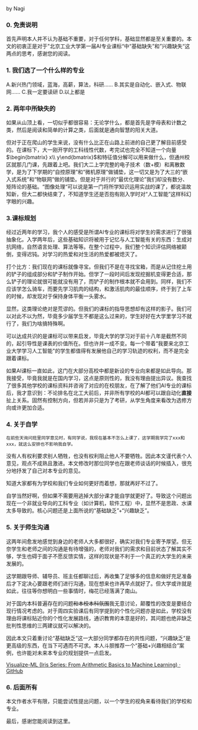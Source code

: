 by Nagi
### 0. 免责说明

首先声明本人并不认为基础不重要，对于任何学科，基础显然都是至关重要的。本文的初衷正是对于"北京工业大学第一届AI专业课标“中“基础缺失”和”兴趣缺失“这两点的思考，感谢您的阅读。

### 1. 我们选了一个什么样的专业

A.新兴热门领域，蓝海，高薪，算法，科研......
B.其实是自动化、嵌入式、物联网......
C.我一定要读研
D.以上都是

### 2. 两年中所缺失的

如果从山顶上看，一切似乎都很容易：无论学什么，都是首先是字母表和计数之类，然后是阅读和简单的计算之类，后面就是通向智慧的阳关大道。

但对于正在爬山的学生来说，没有什么比正在山路上前进的自己更了解目前感受的。在课标下，大一刚开学的工科线性代数，考完试也完全不知道一个向量$\begin{bmatrix} x\\ y\end{bmatrix}$和特征值分解可以用来做什么，但通州校区就那几门课，先跟着上吧。我们大二上学完整的电子技术（数+模）和离散数学，是为了下学期的“自控原理”和“微机原理”做铺垫，这一切又是为了大三的“嵌入式系统”和“物联网”做的铺垫。但是对于并行的“最优化理论”我们却没有数分、矩阵论的基础。“图像处理“可以说是第一门将所学知识运用实战的课了，都说温故知新，但大二都快结束了，不知道学生还是否抱有刚入学时对“人工智能”这样科幻字眼的兴趣。

### 3.课标规划

经过近两年的学习，我个人的感受是所谓AI专业的课标将对学生的需求进行了很强抽象化。入学两年后，这些基础知识将被用于记忆与人工智能有关的东西：生成对抗网络，自然语言处理、算法等等。在整个过程中，我们整个知识评估网络被颠倒，变得迟钝。对学习的热爱和对生活的热爱都被熄灭了。

打个比方：我们现在的课标就像寻宝。但我们不是在寻找宝箱，而是从记住挖土用的铲子的组成部分和铲子制作开始。但学了一段时间后发现挖掘机变得更合适，那么铲子的理论就很可能就没有用了，而铲子的制作根本就不会用到。同样，我们不应该学怎么骑车，而要先学习肌肉的结构，和激活肌肉的最佳顺序，终于到了上车的时候，却发现对于保持身体平衡一头雾水。

显然，这类理论绝对是荒谬的。但我们的课标的指导思想却有这样的影子。我们可以对此不以为然，毕竟多少届学生不都是这么过来的，学生好好在大学里学习不就行了，我们为啥搞特殊啊。

可以达成共识的是课标可以带来启发，毕竟大学的学习对于前十八年是截然不同的，起引导性是课表的价值所在。但也许并一成不变。每一个带着“我要来北京工业大学学习人工智能"的学生都值得有发展他自己的学习轨迹的权利，而不是完全跟着课标。

如果AI课标一直如此，这门在大部分高校中都是新设的专业向来都是如此导向。那我接受，毕竟我就是在国内学习，这点是原则性的，我没有理由提出异议。我查找了很多其他学校的课标资料并咨询了对应的在校朋友，在了解了他们AI专业的课标后，我才意识到：不论排名在北工大前后，并非所有学校的AI都可以跟自动化**直接**扯上关系。固然有控制方向，但若并非只是为了考研，从学生角度来看改为选修方向或许更加合适。

### 4. 关于自学

	在前些天询问班里同学意见时，有同学说，我现在基本不怎么上课了，这学期我学完了xxx和xxx，就这么安排也不影响我自学。

没有人有权利要求别人牺牲，也没有权利阻止他人不要牺牲。因此本文谨代表个人意见，观点不成熟且激进。本文修改时那位同学也在跟老师谈话的时候插入，很充分地抒发了自己对本专业的意见。

知道大家都有为学校和我们专业如何更好而着想，那就再好不过了。

自学当然好啊，但如果不需要用逃掉大部分课才能自学就更好了。导致这个问题出现在一个非就业导向的工科专业（如计算机，软件工程）中，显然不是思政、水课太多导致的。核心问题还是上面所说的“基础缺乏”+“兴趣缺乏”。

### 5. 关于师生沟通

这两年间愈发地感觉到身边的老师人大多都很好，确实对我们专业寄予厚望。但无奈学生和老师之间的沟通是有待增强的，老师对我们的需求和目前状态了解其实不够，学生也碍于面子不愿反馈实情，这样的现状是不利于一个真正的大学生的未来发展的。

这学期跟导师、辅导员、班主任都聊过后，再收集了足够多的信息和做好充足准备后才下定决心要跟老师们进行沟通，现在想来也许再早点就好了。但大学或许就是如此，往往等你想明白一些事情时，梅花已经落满了南山。

对于国内本科普遍存在的问题~~和本校本科氛围~~我无意讨论，颠覆性的改变是要结合现行情况考虑的。对于周四实验课后有同学提到的个性化问题亦是如此，学校没有理由将课标贴近你的个性化发展路线，通识教育的本意是好的，其问题也绝非缺乏批判性思维的三两建议就可以解决的。

因此本文只着重讨论“基础缺乏”这一大部分同学都存在的共性问题，“兴趣缺乏”是更高级的东西，在当下可遇而不可求。本人斗胆推荐一个“基础+兴趣相结合”案例，也许能对未来本专业的规划提供一点启发。

[Visualize-ML (Iris Series: From Arithmetic Basics to Machine Learning) · GitHub](https://github.com/Visualize-ML)

### 6. 后面所有

本文作者水平有限，只能尝试性提出问题，以一个学生的视角来看待我们的学校和专业。

最后，感谢您能阅读到这里。








